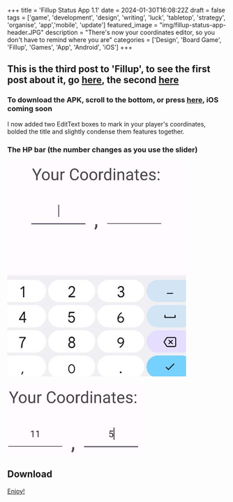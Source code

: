 +++
title = 'Fillup Status App 1.1'
date = 2024-01-30T16:08:22Z
draft = false
tags = ['game', 'development', 'design', 'writing', 'luck', 'tabletop', 'strategy', 'organise', 'app','mobile', 'update']
featured_image = "img/fillup-status-app-header.JPG"
description = "There's now your coordinates editor, so you don't have to remind where you are"
categories = ['Design', 'Board Game', 'Fillup', 'Games', 'App', 'Android', 'iOS']
+++
## This is the third post to 'Fillup', to see the first post about it, go [here](/posts/fillup), the second [here](/posts/fillup-status-app)

### To download the APK, scroll to the bottom, or press [here](#download), iOS coming soon
I now added two EditText boxes to mark in your player's coordinates, bolded the title and slightly condense them features together.

### The HP bar (the number changes as you use the slider)
![coordinates](/img/coordinates.JPG)

![Change the textbox to put in your numbers](/img/coordinates2.JPG)

## Download
[Enjoy!](/fillup-status-1.1.apk)
